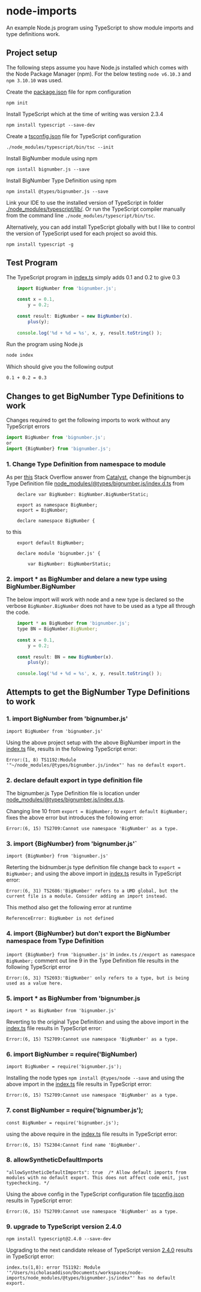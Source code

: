 # node-imports
An example Node.js program using TypeScript to show module imports and type definitions work.

## Project setup
The following steps assume you have Node.js installed which comes with the Node Package Manager (npm). For the below testing `node v6.10.3` and `npm 3.10.10` was used.

Create the [package.json](./package.json) file for npm configuration
```
npm init
```

Install TypeScript which at the time of writing was version 2.3.4
```
npm install typescript --save-dev
```

Create a [tsconfig.json](./tsconfig.json) file for TypeScript configuration
```
./node_modules/typescript/bin/tsc --init
```

Install BigNumber module using npm
```
npm isntall bignumber.js --save
```

Install BigNumber Type Definition using npm
```
npm install @types/bignumber.js --save
```

Link your IDE to use the installed version of TypeScript in folder [./node_modules/typescript/lib/](./node_modules/typescript/lib/). Or run the TypeScript compiler manually from the command line `./node_modules/typescript/bin/tsc`.

Alternatively, you can add install TypeScript globally with but I like to control the version of TypeScript used for each project so avoid this.
```
npm install typescript -g
```

## Test Program
The TypeScript program in [index.ts](./index.ts) simply adds 0.1 and 0.2 to give 0.3
```javascript
    import BigNumber from 'bignumber.js';
    
    const x = 0.1,
        y = 0.2;
    
    const result: BigNumber = new BigNumber(x).
        plus(y);
    
    console.log('%d + %d = %s', x, y, result.toString() );

```

Run the program using Node.js
```javascript
node index
```

Which should give you the following output
```
0.1 + 0.2 = 0.3
```

## Changes to get BigNumber Type Definitions to work

Changes required to get the following imports to work without any TypeScript errors
```javascript
import BigNumber from 'bignumber.js';
or
import {BigNumber} from 'bignumber.js';

```

### 1. Change Type Definition from namespace to module
As per [this](https://stackoverflow.com/questions/44605322/typescript-type-definitions-for-bignumber) Stack Overflow answer from [Catalyst](https://stackoverflow.com/users/1710444/catalyst), change the bignumber.js Type Definition file [node_modules/@types/bignumber.js/index.d.ts](./node_modules/@types/bignumber.js/index.d.ts) from

```
    declare var BigNumber: BigNumber.BigNumberStatic;
    
    export as namespace BigNumber;
    export = BigNumber;
    
    declare namespace BigNumber {
```
to this
```
    export default BigNumber;
    
    declare module 'bignumber.js' {
        
        var BigNumber: BigNumberStatic;

```

### 2. import * as BigNumber and delare a new type using BigNumber.BigNumber
The below import will work with node and a new type is declared so the verbose `BigNumber.BigNumber` does not have to be used as a type all through the code.
```javascript
    import * as BigNumber from 'bignumber.js';
    type BN = BigNumber.BigNumber;
    
    const x = 0.1,
        y = 0.2;
    
    const result: BN = new BigNumber(x).
        plus(y);
    
    console.log('%d + %d = %s', x, y, result.toString() );
```

## Attempts to get the BigNumber Type Definitions to work

### 1. import BigNumber from 'bignumber.js'

`import BigNumber from 'bignumber.js'`

Using the above project setup with the above BigNumber import in the [index.ts](./index.ts) file, results in the following TypeScript error:

```
Error:(1, 8) TS1192:Module '"~/node_modules/@types/bignumber.js/index"' has no default export.
```

### 2. declare default export in type definition file

The bignumber.js Type Definition file is location under [node_modules/@types/bignumber.js/index.d.ts](./node_modules/@types/bignumber.js/index.d.ts).

Changing line 10 from `export = BigNumber;` to `export default BigNumber;` fixes the above error but introduces the following error:
```
Error:(6, 15) TS2709:Cannot use namespace 'BigNumber' as a type.

```

### 3. import {BigNumber} from 'bignumber.js'`

`import {BigNumber} from 'bignumber.js'`

Reterting the bidnumber.js type definition file change back to `export = BigNumber;` and using the above import in [index.ts](./index.ts) results in TypeScript error:
```
Error:(6, 31) TS2686:'BigNumber' refers to a UMD global, but the current file is a module. Consider adding an import instead.
```

This method also get the following error at runtime
```
ReferenceError: BigNumber is not defined

```

### 4. import {BigNumber} but don't export the BigNumber namespace from Type Definition

`import {BigNumber} from 'bignumber.js'` in `index.ts`
`//export as namespace BigNumber;` comment out line 9 in the Type Definition file
results in the following TypeScript error

```
Error:(6, 31) TS2693:'BigNumber' only refers to a type, but is being used as a value here.
```

### 5. import * as BigNumber from 'bignumber.js

`import * as BigNumber from 'bignumber.js'`

Reverting to the original Type Definition and using the above import in the [index.ts](./index.ts) file results in TypeScript error:

```
Error:(6, 15) TS2709:Cannot use namespace 'BigNumber' as a type.
```

### 6. import BigNumber = require('BigNumber)

`import BigNumber = require('bignumber.js');`

Installing the node types `npm install @types/node --save` and using the above import in the [index.ts](./index.ts) file results in TypeScript error:

```
Error:(6, 15) TS2709:Cannot use namespace 'BigNumber' as a type.
```

### 7. const BigNumber = require('bignumber.js');

`const BigNumber = require('bignumber.js');`

using the above require in the [index.ts](./index.ts) file results in TypeScript error:

```
Error:(6, 15) TS2304:Cannot find name 'BigNumber'.
```

### 8. allowSyntheticDefaultImports

```
"allowSyntheticDefaultImports": true  /* Allow default imports from modules with no default export. This does not affect code emit, just typechecking. */
```
Using the above config in the TypeScript configuration file [tsconfig.json](./tsconfig.json) results in TypeScript error:
```
Error:(6, 15) TS2709:Cannot use namespace 'BigNumber' as a type.
```

### 9. upgrade to TypeScript version 2.4.0
`npm install typescript@2.4.0 --save-dev`

Upgrading to the next candidate release of TypeScript version [2.4.0](https://github.com/Microsoft/TypeScript/releases/tag/v2.4-rc) results in TypeScript error: 
```
index.ts(1,8): error TS1192: Module '"/Users/nicholasaddison/Documents/workspaces/node-imports/node_modules/@types/bignumber.js/index"' has no default export.
```

